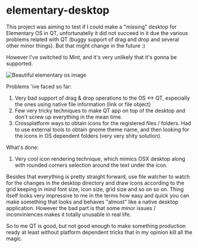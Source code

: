 # elementary-desktop

This project was aiming to test if I could make a "missing" desktop for Elementary OS in QT, unfortunatelly it did not succeed in it due the
various problems related with QT (buggy support of drag and drop and several other minor things). But that might change in the future :)

However I've switched to Mint, and it's very unlikely that it's gonna be supported.

![Beautiful elementary os image](https://elementary.io/images/screenshots/desktop.jpg)

Problems 'ive faced so far:

1. Very bad support of drag & drop operations to the OS <-> QT, especially the ones using native file information (link or file object)
2. Few very tricky techniques to make QT app on top of the desktop and don't screw up everything in the mean time.
3. Crossplatform ways to obtain icons for the registered files / folders. Had to use external tools to obtain gnome theme name, and then looking for the icons in OS dependent folders (very very shity solution).

What's done:

1. Very cool icon rendering technique, which mimics OSX desktop along with rounded corners selection around the text under the icon.

Besides that everything is pretty straight forward, use file watcher to watch for the changes in the desktop directory and draw icons according to the grid keeping in mind font size, icon size, grid size and so on so on. Thing itself looks very impressive to me in the terms how easy and quick you can make something that looks and behaves "almost" like a native desktop application. However the bad part is that some minor issues / inconviniences makes it totally unusable in real life.

So to me QT is good, but not good enough to make something production ready at least without platform dependent tricks that in my opinion kill all the magic.
